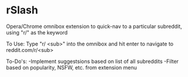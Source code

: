 # rSlash
Opera/Chrome omnibox extension to quick-nav to a particular subreddit, using "r/" as the keyword

To Use:
Type "r/ \<sub\>" into the omnibox and hit enter to navigate to reddit.com/r/\<sub\>

To-Do's:
-Implement suggestsions based on list of all subreddits
	-Filter based on popularity, NSFW, etc. from extension menu 
